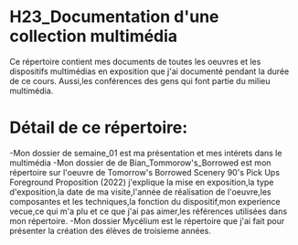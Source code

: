 # H23_Documentation d'une collection multimédia #
Ce répertoire contient mes documents de toutes les oeuvres et les dispositifs multimédias en exposition que j'ai documenté pendant la durée de ce cours.
Aussi,les conférences des gens qui font partie du milieu multimédia.
# Détail de ce répertoire: #
-Mon dossier de semaine_01 est ma présentation et mes intérets dans le multimédia
-Mon dossier de de Bian_Tommorow's_Borrowed est mon répertoire sur l'oeuvre de Tomorrow's Borrowed Scenery 90's Pick Ups Foreground Proposition (2022)
j'explique la mise en exposition,la type d'exposition,la date de ma visite,l'année de réalisation de l'oeuvre,les composantes et les techniques,la fonction
du dispositif,mon experience vecue,ce qui m'a plu et ce que j'ai pas aimer,les références utilisées dans mon répertoire.
-Mon dossier Mycélium est le répertoire que j'ai fait pour présenter la création des élèves de troisieme années.



